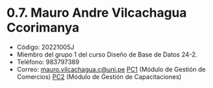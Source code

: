 # 0.7. Mauro Andre Vilcachagua Ccorimanya

- Código: 20221005J
- Miembro del grupo 1 del curso Diseño de Base de Datos 24-2.
- Teléfono: 983797389
- Correo: mauro.vilcachagua.c@uni.pe
[PC1](https://www.youtube.com/watch?v=Ps5rroH19YM) (Módulo de Gestión de Comercios)
[PC2](https://www.youtube.com/watch?v=ykB0nm2xXqk) (Módulo de Gestión de Capacitaciones)
